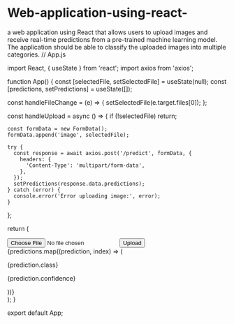 # Web-application-using-react-
a web application using React that allows users to upload images and receive real-time predictions from a pre-trained machine learning model. The application should be able to classify the uploaded images into multiple categories.
// App.js

import React, { useState } from 'react';
import axios from 'axios';

function App() {
  const [selectedFile, setSelectedFile] = useState(null);
  const [predictions, setPredictions] = useState([]);

  const handleFileChange = (e) => {
    setSelectedFile(e.target.files[0]);
  };

  const handleUpload = async () => {
    if (!selectedFile) return;

    const formData = new FormData();
    formData.append('image', selectedFile);

    try {
      const response = await axios.post('/predict', formData, {
        headers: {
          'Content-Type': 'multipart/form-data',
        },
      });
      setPredictions(response.data.predictions);
    } catch (error) {
      console.error('Error uploading image:', error);
    }
  };

  return (
    <div>
      <input type="file" onChange={handleFileChange} />
      <button onClick={handleUpload}>Upload</button>
      <div>
        {predictions.map((prediction, index) => (
          <div key={index}>
            <p>{prediction.class}</p>
            <p>{prediction.confidence}</p>
          </div>
        ))}
      </div>
    </div>
  );
}

export default App;
